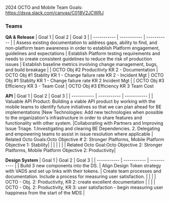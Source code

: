 2024 OCTO and Mobile Team Goals: https://dsva.slack.com/canvas/C018V2JCWRJ


### Teams

**QA & Release**
| Goal 1 | Goal 2 | Goal 3 |
| ----------- | ----------- | ----------- |
| Assess existing documentation to address gaps, ability to find, and non-platform team awareness in order to establish Platform engagement, guidelines and expectations | Establish Platform testing requirements and needs to create consistent guidelines to reduce the risk of production issues | Establish baseline metrics involving change management, bugs, and build breakage |
| OCTO Obj #2 Producitivty KR 2 - Documentation  | OCTO Obj #1 Stablity KR 1 - Change failure rate KR 2 - Incident Mgt  |  OCTO Obj #1 Stablity KR 1 - Change failure rate KR 2 Incident Mgt | 
| OCTO Obj #3 Efficiency KR 3 - Team Cost | OCTO Obj #3 Efficiency KR 3 Team Cost

**API**
| Goal 1 | Goal 2 | Goal 3 |
| ----------- | ----------- | ----------- |
|  Valuable API Product: Building a viable API product by working with the mobile teams to identify future initiatives so that we can plan ahead for BE implementations |New Technologies: Add new technologies when possible to  the organization's infrastructure in order  to share features and functionality with other system. |Collaborating with Partners and Improving Issue Triage. 1.Investigating and clearing BE Dependencies. 2. Delegating and empowering teams to assist in issue resolution where applicable
| Related Octo Goals:Octo Objective # 2: Stronger Platforms,  Mobile Platform Objective 1: Stability| 
|   |  |
|       |       | Related Octo Goal:Octo Objective 2: Stronger Platforms, Mobile Platform Objective 2: Productivity|


**Design System**
| Goal 1 | Goal 2 | Goal 3 |
| ----------- | ----------- | ----------- |
| Build 3 new components into the DS. | Align Design Token strategy with VADS and set up links with their tokens. | Create team processes and documentation.  Include a process for measuring user satisfaction. |
|  |  | OCTO - Obj. 2: Productivity, KR 2: create excellent documentation |
|       |       | OCTO - Obj. 2: Productivity, KR 3: user satisfaction - begin measuring user happiness from the start of the MDS |
